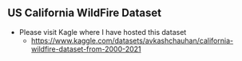

## US California WildFire Dataset ##
- Please visit Kagle where I have hosted this dataset
  - https://www.kaggle.com/datasets/avkashchauhan/california-wildfire-dataset-from-2000-2021
